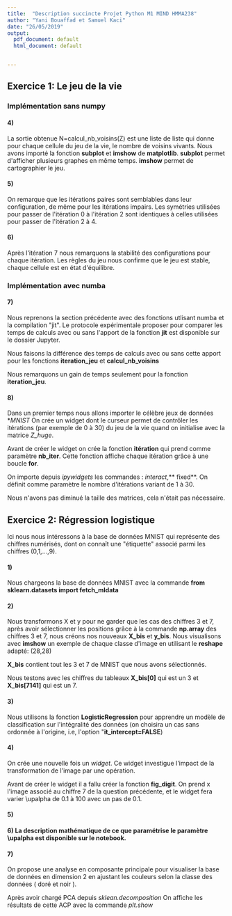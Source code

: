 ```yaml
---
title:  "Description succincte Projet Python M1 MIND HMMA238"
author: "Yani Bouaffad et Samuel Kaci"
date: "26/05/2019"
output:
  pdf_document: default
  html_document: default


---
```


## Exercice 1: Le jeu de la vie

### Implémentation sans numpy

#### 4)

La sortie obtenue N=calcul_nb_voisins(Z) est une liste de liste qui donne pour chaque cellule du jeu de la vie, le nombre de voisins vivants. Nous avons importé la fonction **subplot** et **imshow** de **matplotlib**. **subplot** permet d'afficher plusieurs graphes en même temps. 
**imshow** permet de cartographier le jeu.

#### 5)

On remarque que les itérations paires sont semblables dans leur configuration, de même pour les itérations impairs.
Les symétries utilisées pour passer de l'itération 0 à l'itération 2 sont identiques à celles utilisées pour passer de l'itération 2 à 4.

#### 6) 

Après l'itération 7 nous remarquons la stabilité des configurations pour chaque itération.
Les règles du jeu nous confirme que le jeu est stable, chaque cellule est en état d'équilibre.


### Implémentation avec numba

#### 7)

Nous reprenons la section précédente avec des fonctions utlisant numba et la compilation "jit".
Le protocole expérimentale proposer pour comparer les temps de calculs avec ou sans l'apport de la fonction **jit** est disponible sur le dossier Jupyter.

Nous faisons la différence des temps de calculs avec ou sans cette apport pour les fonctions **iteration_jeu** et **calcul_nb_voisins**

Nous remarquons un gain de temps seulement pour la fonction **iteration_jeu**.

#### 8)

Dans un premier temps nous allons importer le célèbre jeux de données **MNIST*
On crée un widget dont le curseur permet de contrôler les itérations (par exemple de 0 à 30) du jeu de la vie quand on initialise avec la matrice *Z_huge*.

Avant de créer le widget on crée la fonction **itération** qui prend comme paramètre **nb_iter**.
Cette fonction affiche chaque itération grâce à une boucle **for**.

On importe depuis *ipywidgets* les commandes : *interact*,** fixed**.
On définit comme paramètre le nombre d'itérations variant de 1 à 30.

Nous n'avons pas diminué la taille des matrices, cela n'était pas nécessaire.



## Exercice 2: Régression logistique


Ici nous nous intéressons à la base de données MNIST qui représente des chiffres numérisés,
dont on connaît une "étiquette" associé parmi les chiffres (0,1,...,9).


#### 1) 

Nous chargeons la base de données MNIST avec la commande **from sklearn.datasets import fetch_mldata**


#### 2)

Nous transformons X et y  pour ne garder que les cas des chiffres 3 et 7, après avoir sélectionner les positions grâce à la commande **np.array** des chiffres 3 et 7, nous créons nos nouveaux **X_bis** et **y_bis**.
Nous visualisons avec **imshow** un exemple de chaque classe d'image en utilisant le **reshape** adapté: (28,28)

**X_bis** contient tout les 3 et 7 de MNIST que nous avons sélectionnés.

Nous testons avec les chiffres du tableaux **X_bis[0]** qui est un 3 et **X_bis[7141]** qui est un 7.


#### 3)

Nous utilisons la fonction **LogisticRegression** pour apprendre un modèle de classification sur l'intégralité des données (on choisira un cas sans ordonnée à l'origine, i.e, l'option "**it_intercept=FALSE**)


#### 4)

On crée une nouvelle fois un *widget*.
Ce widget investigue l'impact de la transformation de l'image par une opération.


Avant de créer le widget il a fallu créer la fonction **fig_digit**.
On prend x l'image associé au chiffre 7 de la question précédente, et le widget fera varier \upalpha de 0.1 à 100 avec un pas de 0.1.



#### 5)

#### 6) La description mathématique de ce que paramétrise le paramètre \upalpha  est disponible sur le notebook.

#### 7)

On propose une analyse en composante principale pour visualiser la base de données en dimension 2 en ajustant les couleurs selon la classe des données ( doré et noir ).

Après avoir chargé PCA depuis *sklean.decomposition*
On affiche les résultats de cette ACP avec la commande *plt.show*







